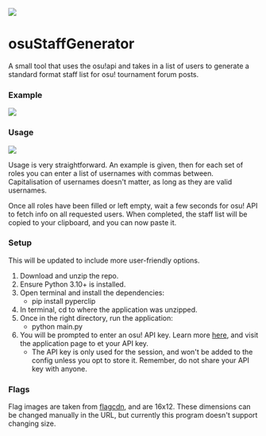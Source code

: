 
![](https://i.imgur.com/IWBIgYf.png)
# osuStaffGenerator

A small tool that uses the osu!api and takes in a list of users to generate a standard format staff list for osu! tournament forum posts.

### Example

![](https://i.imgur.com/36qa4Is.png)

### Usage

![](https://i.imgur.com/QEtSxRh.png)

Usage is very straightforward. An example is given, then for each set of roles you can enter a list of usernames with commas between. Capitalisation of usernames doesn't matter, as long as they are valid usernames. 

Once all roles have been filled or left empty, wait a few seconds for osu! API to fetch info on all requested users. When completed, the staff list will be copied to your clipboard, and you can now paste it.

### Setup

This will be updated to include more user-friendly options.

1) Download and unzip the repo.
2) Ensure Python 3.10+ is installed.
3) Open terminal and install the dependencies:
	- pip install pyperclip
4) In terminal, cd to where the application was unzipped.
5) Once in the right directory, run the application:
	- python main.py
6) You will be prompted to enter an osu! API key. Learn more [here](https://osu.ppy.sh/wiki/en/osu%21api), and visit the application page to et your API key. 
	- The API key is only used for the session, and won't be added to the config unless you opt to store it. Remember, do not share your API key with anyone. 

### Flags

Flag images are taken from [flagcdn](https://flagcdn.com), and are 16x12. These dimensions can be changed manually in the URL, but currently this program doesn't support changing size.
